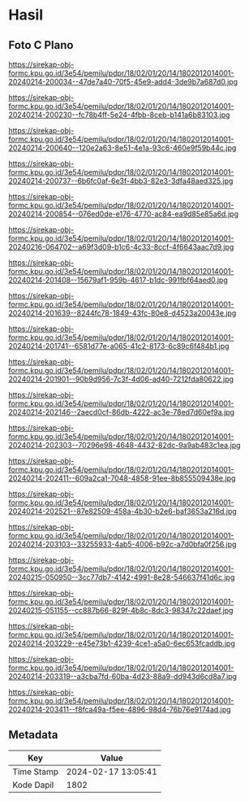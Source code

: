 # Hasil

## Foto C Plano

https://sirekap-obj-formc.kpu.go.id/3e54/pemilu/pdpr/18/02/01/20/14/1802012014001-20240214-200034--47de7a40-70f5-45e9-add4-3de9b7a687d0.jpg

https://sirekap-obj-formc.kpu.go.id/3e54/pemilu/pdpr/18/02/01/20/14/1802012014001-20240214-200230--fc78b4ff-5e24-4fbb-8ceb-b141a6b83103.jpg

https://sirekap-obj-formc.kpu.go.id/3e54/pemilu/pdpr/18/02/01/20/14/1802012014001-20240214-200640--120e2a63-8e51-4e1a-93c6-460e9f59b44c.jpg

https://sirekap-obj-formc.kpu.go.id/3e54/pemilu/pdpr/18/02/01/20/14/1802012014001-20240214-200737--6b6fc0af-6e3f-4bb3-82e3-3dfa48aed325.jpg

https://sirekap-obj-formc.kpu.go.id/3e54/pemilu/pdpr/18/02/01/20/14/1802012014001-20240214-200854--076ed0de-e176-4770-ac84-ea9d85e85a6d.jpg

https://sirekap-obj-formc.kpu.go.id/3e54/pemilu/pdpr/18/02/01/20/14/1802012014001-20240216-064702--a69f3d09-b1c6-4c33-8ccf-4f6643aac7d9.jpg

https://sirekap-obj-formc.kpu.go.id/3e54/pemilu/pdpr/18/02/01/20/14/1802012014001-20240214-201408--15679af1-959b-4617-b1dc-991fbf64aed0.jpg

https://sirekap-obj-formc.kpu.go.id/3e54/pemilu/pdpr/18/02/01/20/14/1802012014001-20240214-201639--8244fc78-1849-43fc-80e8-d4523a20043e.jpg

https://sirekap-obj-formc.kpu.go.id/3e54/pemilu/pdpr/18/02/01/20/14/1802012014001-20240214-201741--6581d77e-a065-41c2-8173-6c89c6f484b1.jpg

https://sirekap-obj-formc.kpu.go.id/3e54/pemilu/pdpr/18/02/01/20/14/1802012014001-20240214-201901--90b9d956-7c3f-4d06-ad40-7212fda80622.jpg

https://sirekap-obj-formc.kpu.go.id/3e54/pemilu/pdpr/18/02/01/20/14/1802012014001-20240214-202146--2aecd0cf-86db-4222-ac3e-78ed7d60ef9a.jpg

https://sirekap-obj-formc.kpu.go.id/3e54/pemilu/pdpr/18/02/01/20/14/1802012014001-20240214-202303--70296e98-4648-4432-82dc-9a9ab483c1ea.jpg

https://sirekap-obj-formc.kpu.go.id/3e54/pemilu/pdpr/18/02/01/20/14/1802012014001-20240214-202411--609a2ca1-7048-4858-91ee-8b855509438e.jpg

https://sirekap-obj-formc.kpu.go.id/3e54/pemilu/pdpr/18/02/01/20/14/1802012014001-20240214-202521--87e82509-458a-4b30-b2e6-baf3653a216d.jpg

https://sirekap-obj-formc.kpu.go.id/3e54/pemilu/pdpr/18/02/01/20/14/1802012014001-20240214-203103--33255933-4ab5-4006-b92c-a7d0bfa0f256.jpg

https://sirekap-obj-formc.kpu.go.id/3e54/pemilu/pdpr/18/02/01/20/14/1802012014001-20240215-050950--3cc77db7-4142-4991-8e28-546637f41d6c.jpg

https://sirekap-obj-formc.kpu.go.id/3e54/pemilu/pdpr/18/02/01/20/14/1802012014001-20240215-051155--cc887b66-829f-4b8c-8dc3-98347c22daef.jpg

https://sirekap-obj-formc.kpu.go.id/3e54/pemilu/pdpr/18/02/01/20/14/1802012014001-20240214-203229--e45e73b1-4239-4ce1-a5a0-6ec653fcaddb.jpg

https://sirekap-obj-formc.kpu.go.id/3e54/pemilu/pdpr/18/02/01/20/14/1802012014001-20240214-203319--a3cba7fd-60ba-4d23-88a9-dd943d6cd8a7.jpg

https://sirekap-obj-formc.kpu.go.id/3e54/pemilu/pdpr/18/02/01/20/14/1802012014001-20240214-203411--f8fca49a-f5ee-4896-98d4-76b76e9174ad.jpg


## Metadata

| Key        | Value               |
| ---------- | ------------------- |
| Time Stamp | 2024-02-17 13:05:41 |
| Kode Dapil | 1802                |



